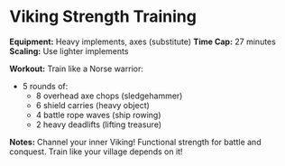 # Viking Strength Training

**Equipment:** Heavy implements, axes (substitute)
**Time Cap:** 27 minutes
**Scaling:** Use lighter implements

**Workout:**
Train like a Norse warrior:
- 5 rounds of:
  - 8 overhead axe chops (sledgehammer)
  - 6 shield carries (heavy object)
  - 4 battle rope waves (ship rowing)
  - 2 heavy deadlifts (lifting treasure)

**Notes:** Channel your inner Viking! Functional strength for battle and conquest. Train like your village depends on it!